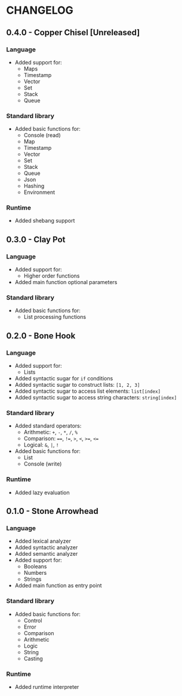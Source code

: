 # CHANGELOG

## 0.4.0 - Copper Chisel [Unreleased]

### Language

* Added support for:
    - Maps
    - Timestamp
    - Vector
    - Set
    - Stack
    - Queue

### Standard library

* Added basic functions for:
    - Console (read)
    - Map
    - Timestamp
    - Vector
    - Set
    - Stack
    - Queue
    - Json
    - Hashing
    - Environment

### Runtime

* Added shebang support

## 0.3.0 - Clay Pot

### Language

* Added support for:
    - Higher order functions
* Added main function optional parameters

### Standard library

* Added basic functions for:
    - List processing functions

## 0.2.0 - Bone Hook

### Language

* Added support for:
    - Lists
* Added syntactic sugar for `if` conditions
* Added syntactic sugar to construct lists: `[1, 2, 3]`
* Added syntactic sugar to access list elements: `list[index]`
* Added syntactic sugar to access string characters: `string[index]`

### Standard library

* Added standard operators:
    - Arithmetic: `+`, `-`, `*`, `/`, `%`
    - Comparison: `==`, `!=`, `>`, `<`, `>=`, `<=`
    - Logical: `&`, `|`, `!`
* Added basic functions for:
    - List
    - Console (write)

### Runtime

* Added lazy evaluation

## 0.1.0 - Stone Arrowhead

### Language

* Added lexical analyzer
* Added syntactic analyzer
* Added semantic analyzer
* Added support for:
    - Booleans
    - Numbers
    - Strings
* Added main function as entry point

### Standard library

* Added basic functions for:
    - Control
    - Error
    - Comparison
    - Arithmetic
    - Logic
    - String
    - Casting

### Runtime

* Added runtime interpreter